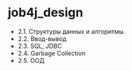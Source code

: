 # job4j_design

- 2.1. Структуры данных и алгоритмы.
- 2.2. Ввод-вывод
- 2.3. SQL, JDBC
- 2.4. Garbage Collection
- 2.5. ООД
